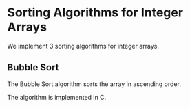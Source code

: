 # Sorting Algorithms for Integer Arrays
We implement 3 sorting algorithms for integer arrays.

## Bubble Sort

The Bubble Sort algorithm sorts the array in ascending order.

The algorithm is implemented in C.
